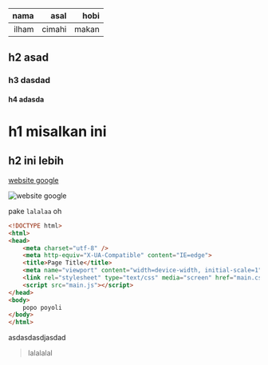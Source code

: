 | nama | asal | hobi |
| -:| -:| -: |
| ilham | cimahi | makan |



## h2 asad
### h3 dasdad
#### h4 adasda


h1 misalkan ini
===

h2 ini lebih
---

[website google](http://google.com)

![website google](https://s.gravatar.com/avatar/09dee294b55c463463e95b0c901a272b?s=220&d=https%3A%2F%2Fwww.gitbook.com%2Fassets%2Fimages%2Favatars%2Forganization.png)

pake `lalalaa` oh

```html
<!DOCTYPE html>
<html>
<head>
    <meta charset="utf-8" />
    <meta http-equiv="X-UA-Compatible" content="IE=edge">
    <title>Page Title</title>
    <meta name="viewport" content="width=device-width, initial-scale=1">
    <link rel="stylesheet" type="text/css" media="screen" href="main.css" />
    <script src="main.js"></script>
</head>
<body>
    popo poyoli
</body>
</html>
```

asdasdasdjasdad
> lalalalal
